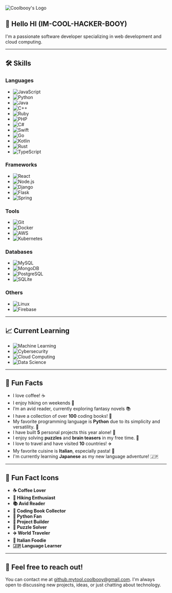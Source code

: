 ![Coolbooy's Logo](https://i.imgur.com/VPf524i.jpeg)

## 👋 Hello HI (IM-COOL-HACKER-BOOY)

I'm a passionate software developer specializing in web development and cloud computing.

---

## 🛠️ Skills
### Languages
- ![JavaScript](https://img.shields.io/badge/-JavaScript-black?style=flat-square&logo=javascript)
- ![Python](https://img.shields.io/badge/-Python-black?style=flat-square&logo=python)
- ![Java](https://img.shields.io/badge/-Java-black?style=flat-square&logo=java)
- ![C++](https://img.shields.io/badge/-C++-black?style=flat-square&logo=c)
- ![Ruby](https://img.shields.io/badge/-Ruby-black?style=flat-square&logo=ruby)
- ![PHP](https://img.shields.io/badge/-PHP-black?style=flat-square&logo=php)
- ![C#](https://img.shields.io/badge/-C%23-black?style=flat-square&logo=csharp)
- ![Swift](https://img.shields.io/badge/-Swift-black?style=flat-square&logo=swift)
- ![Go](https://img.shields.io/badge/-Go-black?style=flat-square&logo=go)
- ![Kotlin](https://img.shields.io/badge/-Kotlin-black?style=flat-square&logo=kotlin)
- ![Rust](https://img.shields.io/badge/-Rust-black?style=flat-square&logo=rust)
- ![TypeScript](https://img.shields.io/badge/-TypeScript-black?style=flat-square&logo=typescript)

### Frameworks
- ![React](https://img.shields.io/badge/-React-black?style=flat-square&logo=react)
- ![Node.js](https://img.shields.io/badge/-Node.js-black?style=flat-square&logo=node.js)
- ![Django](https://img.shields.io/badge/-Django-black?style=flat-square&logo=django)
- ![Flask](https://img.shields.io/badge/-Flask-black?style=flat-square&logo=flask)
- ![Spring](https://img.shields.io/badge/-Spring-black?style=flat-square&logo=spring)

### Tools
- ![Git](https://img.shields.io/badge/-Git-black?style=flat-square&logo=git)
- ![Docker](https://img.shields.io/badge/-Docker-black?style=flat-square&logo=docker)
- ![AWS](https://img.shields.io/badge/-AWS-black?style=flat-square&logo=amazonaws)
- ![Kubernetes](https://img.shields.io/badge/-Kubernetes-black?style=flat-square&logo=kubernetes)

### Databases
- ![MySQL](https://img.shields.io/badge/-MySQL-black?style=flat-square&logo=mysql)
- ![MongoDB](https://img.shields.io/badge/-MongoDB-black?style=flat-square&logo=mongodb)
- ![PostgreSQL](https://img.shields.io/badge/-PostgreSQL-black?style=flat-square&logo=postgresql)
- ![SQLite](https://img.shields.io/badge/-SQLite-black?style=flat-square&logo=sqlite)

### Others
- ![Linux](https://img.shields.io/badge/-Linux-black?style=flat-square&logo=linux)
- ![Firebase](https://img.shields.io/badge/-Firebase-black?style=flat-square&logo=firebase)

---

## 📈 Current Learning
- ![Machine Learning](https://img.shields.io/badge/-Machine%20Learning-black?style=flat-square&logo=google)
- ![Cybersecurity](https://img.shields.io/badge/-Cybersecurity-black?style=flat-square&logo=security)
- ![Cloud Computing](https://img.shields.io/badge/-Cloud%20Computing-black?style=flat-square&logo=aws)
- ![Data Science](https://img.shields.io/badge/-Data%20Science-black?style=flat-square&logo=r-project)

---

## 🌟 Fun Facts
- I love coffee! ☕️
- I enjoy hiking on weekends 🥾
- I’m an avid reader, currently exploring fantasy novels 📚
- I have a collection of over **100** coding books! 📖
- My favorite programming language is **Python** due to its simplicity and versatility. 🐍
- I have built **5** personal projects this year alone! 🚀
- I enjoy solving **puzzles** and **brain teasers** in my free time. 🧩
- I love to travel and have visited **10** countries! ✈️
- My favorite cuisine is **Italian**, especially pasta! 🍝
- I'm currently learning **Japanese** as my new language adventure! 🇯🇵

---

## 🎉 Fun Fact Icons
- **☕️ Coffee Lover**
- **🥾 Hiking Enthusiast**
- **📚 Avid Reader**
- **📖 Coding Book Collector**
- **🐍 Python Fan**
- **🚀 Project Builder**
- **🧩 Puzzle Solver**
- **✈️ World Traveler**
- **🍝 Italian Foodie**
- **🇯🇵 Language Learner**

---

## 💬 Feel free to reach out!
You can contact me at [github.mytool.coolbooy@gmail.com](mailto:github.mytool.coolbooy@gmail.com). I'm always open to discussing new projects, ideas, or just chatting about technology.
